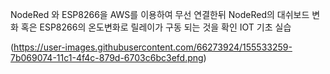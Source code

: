NodeRed 와 ESP8266을 AWS를 이용하여 무선 연결한뒤 NodeRed의 대쉬보드 변화 혹은 ESP8266의 온도변화로 릴레이가 구동 되는 것을 확인
IOT 기초 실습

(https://user-images.githubusercontent.com/66273924/155533259-7b069074-11c1-4f4c-879d-6703c6bc3efd.png)
